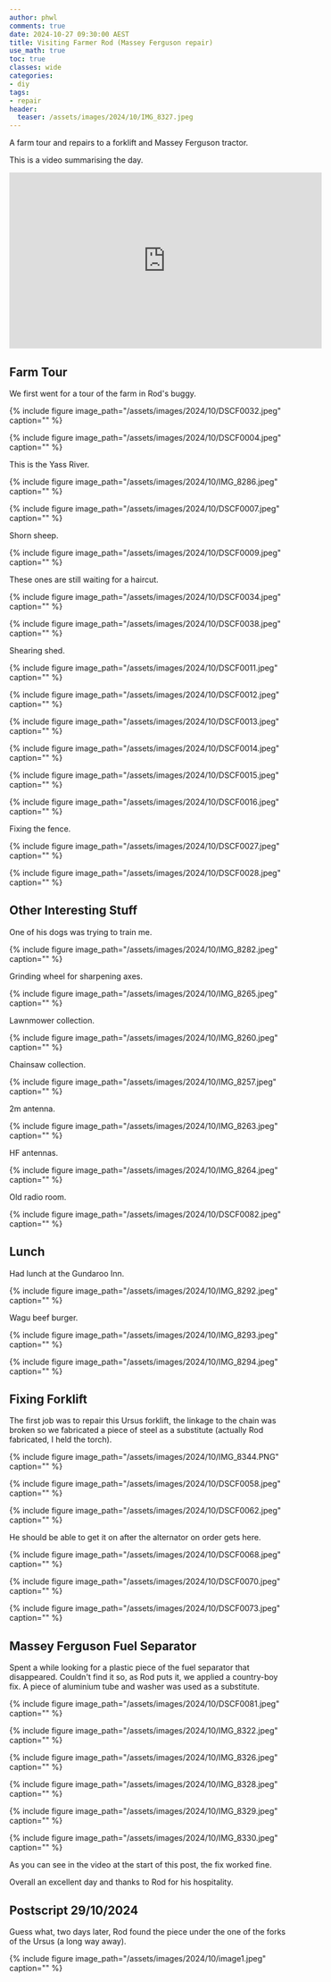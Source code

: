 ```yaml
---
author: phwl
comments: true
date: 2024-10-27 09:30:00 AEST
title: Visiting Farmer Rod (Massey Ferguson repair)
use_math: true
toc: true
classes: wide
categories:
- diy
tags:
- repair
header:
  teaser: /assets/images/2024/10/IMG_8327.jpeg
---
```


A farm tour and repairs to a forklift and Massey Ferguson tractor.

This is a video summarising the day.

<iframe width="560" height="315" src="https://www.youtube.com/embed/HY-BT7877_0?si=05OUCcR-oRgz2oe8" title="YouTube video player" frameborder="0" allow="accelerometer; autoplay; clipboard-write; encrypted-media; gyroscope; picture-in-picture; web-share" referrerpolicy="strict-origin-when-cross-origin" allowfullscreen></iframe>

## Farm Tour

We first went for a tour of the farm in Rod's buggy.

{% include figure image_path="/assets/images/2024/10/DSCF0032.jpeg" caption="" %}

{% include figure image_path="/assets/images/2024/10/DSCF0004.jpeg" caption="" %}

This is the Yass River.

{% include figure image_path="/assets/images/2024/10/IMG_8286.jpeg" caption="" %}

{% include figure image_path="/assets/images/2024/10/DSCF0007.jpeg" caption="" %}

Shorn sheep.

{% include figure image_path="/assets/images/2024/10/DSCF0009.jpeg" caption="" %}

These ones are still waiting for a haircut.

{% include figure image_path="/assets/images/2024/10/DSCF0034.jpeg" caption="" %}

{% include figure image_path="/assets/images/2024/10/DSCF0038.jpeg" caption="" %}

Shearing shed.

{% include figure image_path="/assets/images/2024/10/DSCF0011.jpeg" caption="" %}

{% include figure image_path="/assets/images/2024/10/DSCF0012.jpeg" caption="" %}

{% include figure image_path="/assets/images/2024/10/DSCF0013.jpeg" caption="" %}

{% include figure image_path="/assets/images/2024/10/DSCF0014.jpeg" caption="" %}

{% include figure image_path="/assets/images/2024/10/DSCF0015.jpeg" caption="" %}

{% include figure image_path="/assets/images/2024/10/DSCF0016.jpeg" caption="" %}

Fixing the fence.

{% include figure image_path="/assets/images/2024/10/DSCF0027.jpeg" caption="" %}

{% include figure image_path="/assets/images/2024/10/DSCF0028.jpeg" caption="" %}

## Other Interesting Stuff

One of his dogs was trying to train me.

{% include figure image_path="/assets/images/2024/10/IMG_8282.jpeg" caption="" %}

Grinding wheel for sharpening axes.

{% include figure image_path="/assets/images/2024/10/IMG_8265.jpeg" caption="" %}

Lawnmower collection.

{% include figure image_path="/assets/images/2024/10/IMG_8260.jpeg" caption="" %}

Chainsaw collection.

{% include figure image_path="/assets/images/2024/10/IMG_8257.jpeg" caption="" %}

2m antenna.

{% include figure image_path="/assets/images/2024/10/IMG_8263.jpeg" caption="" %}

HF antennas.

{% include figure image_path="/assets/images/2024/10/IMG_8264.jpeg" caption="" %}

Old radio room.

{% include figure image_path="/assets/images/2024/10/DSCF0082.jpeg" caption="" %}


## Lunch

Had lunch at the Gundaroo Inn.

{% include figure image_path="/assets/images/2024/10/IMG_8292.jpeg" caption="" %}

Wagu beef burger.

{% include figure image_path="/assets/images/2024/10/IMG_8293.jpeg" caption="" %}

{% include figure image_path="/assets/images/2024/10/IMG_8294.jpeg" caption="" %}

## Fixing Forklift

The first job was to repair this Ursus forklift, the linkage to the chain was
broken so we fabricated a piece of steel as a substitute (actually Rod fabricated, I held the torch).

{% include figure image_path="/assets/images/2024/10/IMG_8344.PNG" caption="" %}

{% include figure image_path="/assets/images/2024/10/DSCF0058.jpeg" caption="" %}

{% include figure image_path="/assets/images/2024/10/DSCF0062.jpeg" caption="" %}

He should be able to get it on after the alternator on order gets here.

{% include figure image_path="/assets/images/2024/10/DSCF0068.jpeg" caption="" %}

{% include figure image_path="/assets/images/2024/10/DSCF0070.jpeg" caption="" %}

{% include figure image_path="/assets/images/2024/10/DSCF0073.jpeg" caption="" %}

## Massey Ferguson Fuel Separator

Spent a while looking for a plastic piece of the fuel separator that disappeared. Couldn't find it so, as Rod puts it, we applied a country-boy fix. A piece of aluminium tube and washer was used as a substitute.

{% include figure image_path="/assets/images/2024/10/DSCF0081.jpeg" caption="" %}

{% include figure image_path="/assets/images/2024/10/IMG_8322.jpeg" caption="" %}

{% include figure image_path="/assets/images/2024/10/IMG_8326.jpeg" caption="" %}

{% include figure image_path="/assets/images/2024/10/IMG_8328.jpeg" caption="" %}

{% include figure image_path="/assets/images/2024/10/IMG_8329.jpeg" caption="" %}

{% include figure image_path="/assets/images/2024/10/IMG_8330.jpeg" caption="" %}

As you can see in the video at the start of this post, the fix worked fine.

Overall an excellent day and thanks to Rod for his hospitality.

## Postscript 29/10/2024

Guess what, two days later, Rod found the piece under the one of the forks of the Ursus (a long way away).

{% include figure image_path="/assets/images/2024/10/image1.jpeg" caption="" %}


